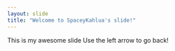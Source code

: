 ```yaml
---
layout: slide
title: "Welcome to SpaceyKahlua's slide!"
---
```

This is my awesome slide
Use the left arrow to go back!
